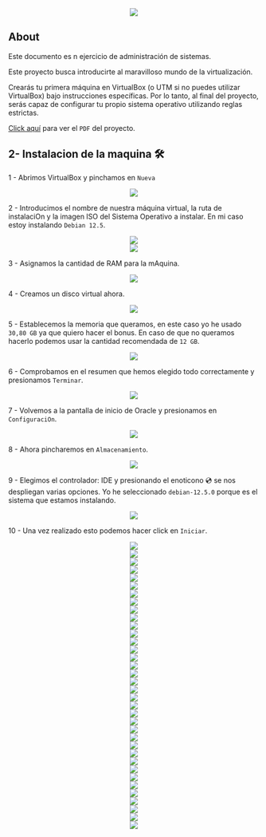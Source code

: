 <div align="center">
  <img src="../../../.assets/Born2beroot.png">

</div>

## About

Este documento es n ejercicio de administración de sistemas.

Este proyecto busca introducirte al maravilloso mundo de la virtualización.

Crearás tu primera máquina en VirtualBox (o UTM si no puedes utilizar VirtualBox) bajo instrucciones específicas. Por lo tanto, al final del proyecto, serás capaz de configurar tu propio sistema operativo utilizando reglas estrictas.

[Click aquí](./es.subject.pdf) para ver el `PDF` del proyecto.

  ## 2- Instalacion de la maquina 🛠

  1 - Abrimos VirtualBox y pinchamos en `Nueva`
  
  <div align="center"><img src="./assets/1.png"></div>

  2 - Introducimos el nombre de nuestra máquina virtual, la ruta de instalaciOn y la imagen ISO del Sistema Operativo a instalar. En mi caso estoy instalando `Debian 12.5`.
  
  <div align="center"><img src="./assets/2.png"></div>
  <div align="center"><img src="./assets/3.png"></div>

  3 - Asignamos la cantidad de RAM para la mAquina.
  
  <div align="center"><img src="./assets/4.png"></div>

  4 - Creamos un disco virtual ahora.
  
  <div align="center"><img src="./assets/5.png"></div>
  
  5 - Establecemos la memoria que queramos, en este caso yo he usado `30,80 GB` ya que quiero hacer el bonus. En caso de que no queramos hacerlo podemos usar la cantidad recomendada de `12 GB`.
  
  <div align="center"><img src="./assets/6.png"></div>

  6 - Comprobamos en el resumen que hemos elegido todo correctamente y presionamos `Terminar`.
  
  <div align="center"><img src="./assets/7.png"></div>

  7 - Volvemos a la pantalla de inicio de Oracle y presionamos en `ConfiguraciOn`.
  
  <div align="center"><img src="./assets/8.png"></div>
  
  8 - Ahora pincharemos en `Almacenamiento`.
  
  <div align="center"><img src="./assets/9.png"></div>

  9 - Elegimos el controlador: IDE y presionando el enoticono 💿 se nos despliegan varias opciones. Yo he seleccionado `debian-12.5.0` porque es el sistema que estamos instalando.
  
  <div align="center"><img src="./assets/10.png"></div>

  10 - Una vez realizado esto podemos hacer click en `Iniciar`.
  
  <div align="center"><img src="./assets/11.png"></div>
  <div align="center"><img src="./assets/12.png"></div>
  <div align="center"><img src="./assets/13.png"></div>
  <div align="center"><img src="./assets/14.png"></div>
  <div align="center"><img src="./assets/15.png"></div>
  <div align="center"><img src="./assets/16.png"></div>
  <div align="center"><img src="./assets/17.png"></div>
  <div align="center"><img src="./assets/18.png"></div>
  <div align="center"><img src="./assets/19.png"></div>
  <div align="center"><img src="./assets/20.png"></div>
  <div align="center"><img src="./assets/21.png"></div>
  <div align="center"><img src="./assets/22.png"></div>
  <div align="center"><img src="./assets/23.png"></div>
  <div align="center"><img src="./assets/24.png"></div>
  <div align="center"><img src="./assets/25.png"></div>
  <div align="center"><img src="./assets/26.png"></div>
  <div align="center"><img src="./assets/27.png"></div>
  <div align="center"><img src="./assets/28.png"></div>
  <div align="center"><img src="./assets/29.png"></div>
  <div align="center"><img src="./assets/30.png"></div>
  <div align="center"><img src="./assets/31.png"></div>
  <div align="center"><img src="./assets/32.png"></div>
  <div align="center"><img src="./assets/33.png"></div>
  <div align="center"><img src="./assets/34.png"></div>
  <div align="center"><img src="./assets/35.png"></div>
  <div align="center"><img src="./assets/36.png"></div>
  <div align="center"><img src="./assets/37.png"></div>
  <div align="center"><img src="./assets/38.png"></div>
  <div align="center"><img src="./assets/39.png"></div>
  <div align="center"><img src="./assets/40.png"></div>
  <div align="center"><img src="./assets/41.png"></div>
  <div align="center"><img src="./assets/42.png"></div>
  <div align="center"><img src="./assets/43.png"></div>
  <div align="center"><img src="./assets/44.png"></div>
  <div align="center"><img src="./assets/45.png"></div>
  <div align="center"><img src="./assets/46.png"></div>
  
  
  
